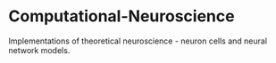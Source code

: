 # Computational-Neuroscience
Implementations of theoretical neuroscience -  neuron cells and neural network models.
